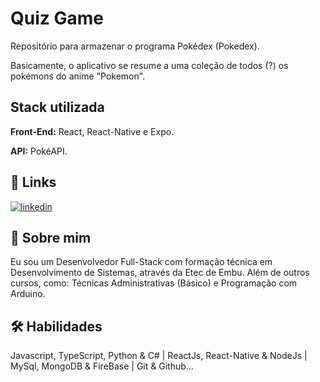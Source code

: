 
# Quiz Game

Repositório para armazenar o programa Pokédex (Pokedex).

Basicamente, o aplicativo se resume a uma coleção de todos (?) os pokémons do anime "Pokemon".

## Stack utilizada

**Front-End:** React, React-Native e Expo.

**API:** PokéAPI.

## 🔗 Links
[![linkedin](https://img.shields.io/badge/linkedin-0A66C2?style=for-the-badge&logo=linkedin&logoColor=white)](https://www.linkedin.com/in/jhonnysantosvm/)

## 🚀 Sobre mim
Eu sou um Desenvolvedor Full-Stack com formação técnica em Desenvolvimento de Sistemas, através da Etec de Embu. Além de outros cursos, como: Técnicas Administrativas (Básico) e Programação com Arduino.

## 🛠 Habilidades
Javascript, TypeScript, Python & C# | ReactJs, React-Native & NodeJs | MySql, MongoDB & FireBase | Git & Github...
